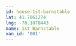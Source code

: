 ```yaml
---
id: house-1st-barnstable
lat: 41.7061274
lng: -70.1870443
name: 1st Barnstable
van_id: '001'
---
```

